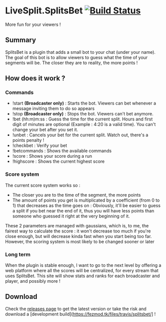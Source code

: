 # LiveSplit.SplitsBet [![Build Status](https://travis-ci.org/Gyoo/LiveSplit.SplitsBet.svg?branch=master)](https://travis-ci.org/Gyoo/LiveSplit.SplitsBet)

More fun for your viewers !

## Summary

SplitsBet is a plugin that adds a small bot to your chat (under your name). The goal of this bot is to allow viewers to guess what the time of your segments will be.
The closer they are to reality, the more points !

## How does it work ?

### Commands

- !start __(Broadcaster only)__ : Starts the bot. Viewers can bet whenever a message inviting them to do so appears
- !stop __(Broadcaster only)__ : Stops the bot. Viewers can't bet anymore.
- !bet (hh:m)m:ss : Guess the time for the current split. Hours and first digit of minutes are optional (Example : 4:20 is a valid time). You can't change your bet after you set it.
- !unbet : Cancels your bet for the current split. Watch out, there's a points penalty !
- !checkbet : Verify your bet
- !betcommands : Shows the available commands
- !score : Shows your score during a run
- !highscore : Shows the current highest score

### Score system

The current score system works so :

- The closer you are to the time of the segment, the more points
- The amount of points you get is multiplicated by a coefficient (from 0 to 1) that decreases as the time goes on : Obviously, it'll be easier to guess a split if you bet near the end of it, thus you will have less points than someone who guessed it right at the very beginning of it.

These 2 parameters are managed with gaussians, which is, to me, the fairest way to calculate the score : it won't decrease too much if you're close enough, but will decrease kinda fast when you start being too far.
However, the scoring system is most likely to be changed sooner or later

### Long term

When the plugin is stable enough, I want to go to the next level by offering a web platform where all the scores will be centralized, for every stream that uses SplitsBet. This site will show stats and ranks for each broadcaster
and player, and possibly more !

## Download

Check the [releases page](https://github.com/Gyoo/LiveSplit.SplitsBet/releases) to get the latest version or take the risk and download a [development build](https://fezmod.tk/files/travis/splitsbet/] !
